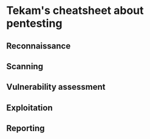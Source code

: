 # Tekam's cheatsheet about pentesting

## Reconnaissance

## Scanning

## Vulnerability assessment

## Exploitation

## Reporting
